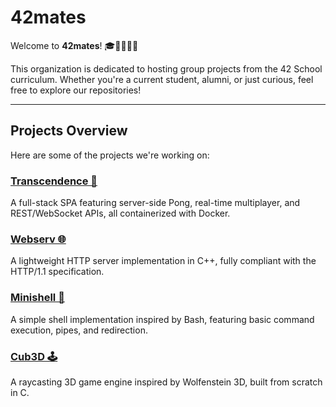 # 42mates

Welcome to **42mates**! 🎓👩‍💻👨‍💻

This organization is dedicated to hosting group projects from the 42 School curriculum. Whether you're a current student, alumni, or just curious, feel free to explore our repositories!

---

## Projects Overview

Here are some of the projects we're working on:

### [Transcendence 🏓](https://github.com/42mates/webserv)
A full-stack SPA featuring server-side Pong, real-time multiplayer, and REST/WebSocket APIs, all containerized with Docker.

### [Webserv 🌐](https://github.com/42mates/webserv)
A lightweight HTTP server implementation in C++, fully compliant with the HTTP/1.1 specification.

### [Minishell 🐚](https://github.com/42mates/minishell)
A simple shell implementation inspired by Bash, featuring basic command execution, pipes, and redirection.

### [Cub3D 🕹️](https://github.com/42mates/cub3d)️
A raycasting 3D game engine inspired by Wolfenstein 3D, built from scratch in C.
